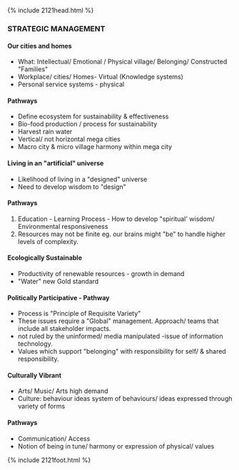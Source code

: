 {% include 2121head.html %}


<h3>STRATEGIC MANAGEMENT</h3>

<h4>Our cities and homes</h4>
<ul>
	<li>What:  Intellectual/ Emotional / Physical village/ Belonging/ Constructed "Families"</li>
	<li>Workplace/ cities/ Homes- Virtual (Knowledge systems) </li>
	<li>Personal service systems - physical</li>
</ul>

<h4>Pathways</h4>
<ul>
	<li>Define ecosystem for sustainability & effectiveness</li>
	<li>Bio-food production / process for sustainability</li>
	<li>Harvest rain water</li>
	<li>Vertical/ not horizontal mega cities</li>
	<li>Macro city & micro village harmony within mega city</li>
</ul>

<h4>Living in an "artificial" universe</h4>
<ul>
	<li>Likelihood of living in a "designed" universe</li>
	<li>Need to develop wisdom to "design"</li>
</ul>

<h4>Pathways </h4>
<ol>
	<li>Education - Learning Process - How to develop "spiritual' wisdom/ Environmental responsiveness</li>
	<li>Resources may not be finite eg. our brains might "be" to handle higher levels of complexity.</li>
</ol>

<h4>Ecologically Sustainable</h4>
<ul>
	<li>Productivity of renewable resources - growth in demand</li>
	<li>"Water" new Gold standard</li>
</ul>

<h4>Politically Participative - Pathway </h4>
<ul>
	<li>Process is "Principle of Requisite Variety"</li>
	<li>These issues require a "Global" management. Approach/ teams that include all stakeholder impacts.</li>
	<li>not ruled by the uninformed/ media manipulated  -issue of information technology.</li>
	<li>Values which support "belonging" with responsibility for self/ & shared responsibility.</li>
</ul>

<h4>Culturally Vibrant</h4>
<ul>
	<li>Arts/ Music/ Arts high demand</li>
	<li>Culture:  behaviour ideas system of behaviours/ ideas expressed through variety of forms</li>
</ul>

<h4>Pathways</h4>
<ul>
	<li>Communication/ Access</li>
	<li>Notion of being in tune/ harmony or expression of physical/ values</li>
</ul>

{% include 2121foot.html %}
